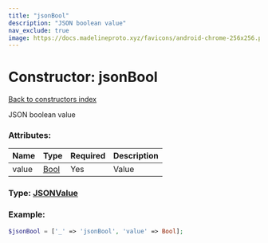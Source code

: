 ```yaml
---
title: "jsonBool"
description: "JSON boolean value"
nav_exclude: true
image: https://docs.madelineproto.xyz/favicons/android-chrome-256x256.png
---
```

# Constructor: jsonBool  
[Back to constructors index](index.md)



JSON boolean value

### Attributes:

| Name     |    Type       | Required | Description |
|----------|---------------|----------|-------------|
|value|[Bool](../types/Bool.md) | Yes|Value|



### Type: [JSONValue](../types/JSONValue.md)


### Example:

```php
$jsonBool = ['_' => 'jsonBool', 'value' => Bool];
```  
